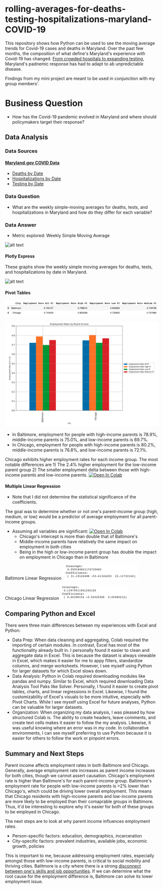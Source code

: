 # rolling-averages-for-deaths-testing-hospitalizations-maryland-COVID-19
This repository shows how Python can be used to see the moving average trends for Covid-19 cases and deaths in Maryland. Over the past few months, the composition of what define's Maryland's experience with Covid-19 has changed. [From crowded hospitals to expanding testing](https://www.wbaltv.com/article/timeline-coronavirus-in-maryland/31394971), Maryland's padnemic response has had to adapt to ab unpredictable disease. 

Findings from my mini project are meant to be used in conjunction with my group members'. 

# Business Question

- How has the Covid-19 pandemic evolved in Maryland and where should policymakers target their response? 

## Data Analysis
### Data Sources
#### [Maryland.gov COVID Data](https://coronavirus.maryland.gov/datasets/md-covid-19-data-dashboard)
- [Deaths by Date](https://github.com/matthewprk/rolling-averages-for-deaths-testing-hospitalizations-maryland-COVID-19/blob/main/MDC19_DeathsbyDate.csv) 
- [Hospitalizations by Date](https://github.com/matthewprk/rolling-averages-for-deaths-testing-hospitalizations-maryland-COVID-19/blob/main/MDC19_HospitalizationsByDate.csv) 
- [Testing by Date](https://github.com/matthewprk/rolling-averages-for-deaths-testing-hospitalizations-maryland-COVID-19/blob/main/MDC19_TestingbyDate.csv) 

### Data Question

- What are the weekly simple-moving averages for deaths, tests, and hospitalizations in Maryland and how do they differ for each variable?

### Data Answer
- Metric explored: Weekly Simple Moving Average 


![alt text](https://github.com/matthewprk/rolling-averages-for-deaths-testing-hospitalizations-maryland-COVID-19/blob/main/SMA.png) 

#### Plotly Express
These graphs show the weekly simple moving averages for deaths, tests, and hospitalizations by date in Maryland.

![alt text](https://github.com/matthewprk/rolling-averages-for-deaths-testing-hospitalizations-maryland-COVID-19/blob/main/Screen%20Shot%202020-12-03%20at%2010.48.04%20PM.png) 





#### Pivot Tables
![alt text](https://github.com/matthewprk/comparing-baltimore-and-chicago-employment-rates-based-on-parent-income-using-PYTHON/blob/main/Screen%20Shot%202020-11-22%20at%205.53.39%20PM.png)

![alt text](https://github.com/matthewprk/comparing-baltimore-and-chicago-employment-rates-based-on-parent-income-using-PYTHON/blob/main/Screen%20Shot%202020-11-22%20at%205.54.44%20PM.png)

- In Baltimore, employment for people with high-income parents is 78.9%, middle-income parents is 75.0%, and low-income parents is 69.7%.
- In Chicago, employment for people with high-income parents is 80.2%, middle-income parents is 76.8%, and low-income parents is 72.1%.

Chicago exhibits higher employment rates for each income group. The most notable differences are 1) The 2.4% higher employment for the low-income parent group 2) The smaller employment delta between those with high-income parents and low-income parents. [![Open In Colab](https://colab.research.google.com/assets/colab-badge.svg)](https://colab.research.google.com/drive/1OydoEiz-Q99r4Tz1ehHyobecL2W-I3VW?usp=sharing)

#### Multiple Linear Regression
* Note that I did not determine the statistical significance of the coefficients. 

The goal was to determine whether or not one's parent-income group (high, medium, or low) would be a predictor of average employment for all parent-income groups. 
- Assuming all variables are significant: [![Open In Colab](https://colab.research.google.com/assets/colab-badge.svg)](https://colab.research.google.com/drive/1OydoEiz-Q99r4Tz1ehHyobecL2W-I3VW?usp=sharing)
  - Chicago's intercept is more than double that of Baltimore's
  - Middle-income parents have relatively the same impact on employment in both cities
  - Being in the high or low-income parent group has double the impact on employment in Chicago than in Baltimore
  
Baltimore Linear Regression
![alt text](https://github.com/matthewprk/comparing-baltimore-and-chicago-employment-rates-based-on-parent-income-using-PYTHON/blob/main/Screen%20Shot%202020-11-22%20at%205.56.15%20PM.png)

Chicago Linear Regression
![alt text](https://github.com/matthewprk/comparing-baltimore-and-chicago-employment-rates-based-on-parent-income-using-PYTHON/blob/main/Screen%20Shot%202020-11-22%20at%205.57.21%20PM.png)

## Comparing Python and Excel
There were three main differences between my experiences with Excel and Python:
- Data Prep: When data cleaning and aggregating, Colab required the importing of certain modules. In contrast, Excel has most of the functionality already built in. I personally found it easier to clean and aggregate data in Excel. This is because the dataset is always viewable in Excel, which makes it easier for me to appy filters, standardize columns, and merge worksheets. However, I see myself using Python for larger datasets for which Excel slows down. 
- Data Analysis: Python in Colab required downloading modules like pandas and numpy. Similar to Excel, which required downloading Data Analysis Tool Paks like Solver. Personally, I found it easier to create pivot tables, charts, and linear regressions in Excel. Likewise, I found the customizability of Excel's visuals to be more intuitive, especially with Pivot Charts. While I see myself using Excel for future analyses, Python can be valuable for larger datasets.
- Organization: When organizing my data analysis, I was pleased by how structured Colab is. The ability to create headers, leave comments, and create text cells makes it easier to follow the my analysis. Likewise, it was useful knowing where an error was in my code. In collaborative environments, I can see myself preferring to use Python because it is easier for others to follow the work or pinpoint errors. 

## Summary and Next Steps 
Parent income affects employment rates in both Baltimore and Chicago. Generally, average employment rate increases as parent income increases for both cities, though we cannot assert causation. Chicago's employment rate is higher than Baltimore's for each parent-income group. Baltimore's employment rate for people with low-income parents is >2% lower than Chicago's, which could be driving lower overall employment. This means that Chicago residents with high-income parents and low-income parents are more likely to be employed than their comaprable groups in Baltimore. Thus, it'd be interesting to explore why it's easier for both of these groups to be employed in Chicago. 

The next steps are to look at why parent income influences employment rates. 
- Person-specific factors: education, demographics, incarceration 
- City-specific factors: prevalent industries, available jobs, economic growth, policies

This is important to me, because addressing employment rates, especially amongst those with low-income parents, is critical to social mobility and thriving cities. Balitmore is a city where there is a strong [disconnect between one's skills and job opportunities](https://www.baltimoresun.com/opinion/op-ed/bs-ed-op-0115-baltimore-unemployment-20200115-urcqmi467vcqnlw4usgtonzwja-story.html). If we can determine what the root cause for the employment difference is, Baltimore can solve its lower employment issue. 
